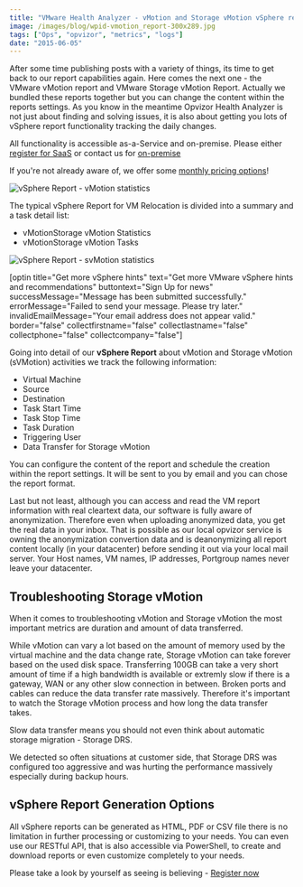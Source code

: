 ```yaml
---
title: "VMware Health Analyzer - vMotion and Storage vMotion vSphere report"
image: /images/blog/wpid-vmotion_report-300x289.jpg
tags: ["Ops", "opvizor", "metrics", "logs"]
date: "2015-06-05"
---
```


After some time publishing posts with a variety of things, its time to get back to our report capabilities again. Here comes the next one - the VMware vMotion report and VMware Storage vMotion Report. Actually we bundled these reports together but you can change the content within the reports settings. As you know in the meantime Opvizor Health Analyzer is not just about finding and solving issues, it is also about getting you lots of vSphere report functionality tracking the daily changes.

All functionality is accessible as-a-Service and on-premise. Please either [register for SaaS](https://www.opvizor.com/register "register for SaaS") or contact us for [on-premise](http://try.opvizor.com/onpremise "on-premise")

If you're not already aware of, we offer some [monthly pricing options](https://www.opvizor.com/editions/ "monthly pricing options")!

![vSphere Report - vMotion statistics](/images/blog/wpid-vmotion_report-300x289.jpg)

The typical vSphere Report for VM Relocation is divided into a summary and a task detail list:

- vMotionStorage vMotion Statistics
- vMotionStorage vMotion Tasks

![vSphere Report - svMotion statistics](/images/blog/wpid-svmotion_report-300x289.jpg)

\[optin title="Get more vSphere hints" text="Get more VMware vSphere hints and recommendations" buttontext="Sign Up for news" successMessage="Message has been submitted successfully." errorMessage="Failed to send your message. Please try later." invalidEmailMessage="Your email address does not appear valid." border="false" collectfirstname="false" collectlastname="false" collectphone="false" collectcompany="false"\]

Going into detail of our **vSphere Report** about vMotion and Storage vMotion (sVMotion) activities we track the following information:

- Virtual Machine
- Source
- Destination
- Task Start Time
- Task Stop Time
- Task Duration
- Triggering User
- Data Transfer for Storage vMotion

You can configure the content of the report and schedule the creation within the report settings. It will be sent to you by email and you can chose the report format.

Last but not least, although you can access and read the VM report information with real cleartext data, our software is fully aware of anonymization. Therefore even when uploading anonymized data, you get the real data in your inbox. That is possible as our local opvizor service is owning the anonymization convertion data and is deanonymizing all report content locally (in your datacenter) before sending it out via your local mail server. Your Host names, VM names, IP addresses, Portgroup names never leave your datacenter.

## Troubleshooting Storage vMotion

When it comes to troubleshooting vMotion and Storage vMotion the most important metrics are duration and amount of data transferred.

While vMotion can vary a lot based on the amount of memory used by the virtual machine and the data change rate, Storage vMotion can take forever based on the used disk space. Transferring 100GB can take a very short amount of time if a high bandwidth is available or extremly slow if there is a gateway, WAN or any other slow connection in between. Broken ports and cables can reduce the data transfer rate massively. Therefore it's important to watch the Storage vMotion process and how long the data transfer takes. 

Slow data transfer means you should not even think about automatic storage migration - Storage DRS. 

We detected so often situations at customer side, that Storage DRS was configured too aggressive and was hurting the performance massively especially during backup hours.

## vSphere Report Generation Options

All vSphere reports can be generated as HTML, PDF or CSV file there is no limitation in further processing or customizing to your needs. You can even use our RESTful API, that is also accessible via PowerShell, to create and download reports or even customize completely to your needs.

Please take a look by yourself as seeing is believing - [Register now](https://www.opvizor.com/register "Register now")

